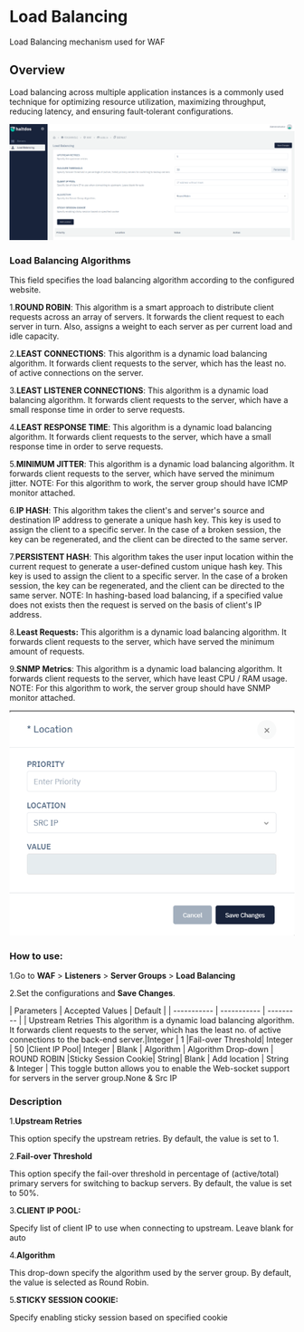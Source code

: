 # Load Balancing  

Load Balancing mechanism used for WAF

## Overview 

Load balancing across multiple application instances is a commonly used technique for optimizing resource utilization, maximizing throughput, reducing latency, and ensuring fault‑tolerant configurations.

![Load Balancing](/img/waf/loadbalancing.png)

### Load Balancing Algorithms
This field specifies the load balancing algorithm according to the configured website.

1.**ROUND ROBIN**: 
This algorithm is a smart approach to distribute client requests across an array of servers. It forwards the client request to each server in turn. Also, assigns a weight to each server as per current load and idle capacity.

2.**LEAST CONNECTIONS**: This algorithm is a dynamic load balancing algorithm. It forwards client requests to the server, which has the least no. of active connections on the server.

3.**LEAST LISTENER CONNECTIONS**:
 This algorithm is a dynamic load balancing algorithm. It forwards client requests to the server, which have a small response time in order to serve requests.

4.**LEAST RESPONSE TIME**: This algorithm is a dynamic load balancing algorithm. It forwards client requests to the server, which have a small response time in order to serve requests.

5.**MINIMUM JITTER**: This algorithm is a dynamic load balancing algorithm. It forwards client requests to the server, which have served the minimum jitter. NOTE: For this algorithm to work, the server group should have ICMP monitor attached.

6.**IP HASH**: This algorithm takes the client's and server's source and destination IP address to generate a unique hash key. This key is used to assign the client to a specific server. In the case of a broken session, the key can be regenerated, and the client can be directed to the same server. 

7.**PERSISTENT HASH**: This algorithm takes the user input location within the current request to generate a user-defined custom unique hash key. This key is used to assign the client to a specific server. In the case of a broken session, the key can be regenerated, and the client can be directed to the same server. NOTE: In hashing-based load balancing,  if a specified value does not exists then the request is served on the basis of client's IP address.

8.**Least Requests:**
This algorithm is a dynamic load balancing algorithm. It forwards client requests to the server, which have served the minimum amount of requests.

9.**SNMP Metrics**: This algorithm is a dynamic load balancing algorithm. It forwards client requests to the server, which have least CPU / RAM usage. NOTE: For this algorithm to work, the server group should have SNMP monitor attached.

![Load Balancing](/img/waf/Add_Location.png)

### How to use:
1.Go to **WAF** > **Listeners** > **Server Groups** > **Load Balancing**

2.Set the configurations and **Save Changes**.

| Parameters | Accepted Values | Default |
     | ----------- | ----------- | --------- |
     | Upstream Retries This algorithm is a dynamic load balancing algorithm. It forwards client requests to the server, which has the least no. of active connections to the back-end server.|Integer | 1
     |Fail-over Threshold| Integer  | 50
     |Client IP Pool| Integer | Blank
     | Algorithm | Algorithm Drop-down | ROUND ROBIN
     |Sticky Session Cookie| String| Blank
     | Add location | String & Integer | This toggle button allows you to enable the Web-socket support for servers in the server group.None & Src IP

### Description

1.**Upstream Retries**

This option specify the upstream retries. By default, the value is set to 1.

2.**Fail-over Threshold**

This option specify the fail-over threshold in percentage of (active/total) primary servers for switching to backup servers. By default, the value is set to 50%.

3.**CLIENT IP POOL:**

Specify list of client IP to use when connecting to upstream. Leave blank for auto

4.**Algorithm**

This drop-down specify the algorithm used by the server group. By default, the value is selected as Round Robin.

5.**STICKY SESSION COOKIE:**

Specify enabling sticky session based on specified cookie





















